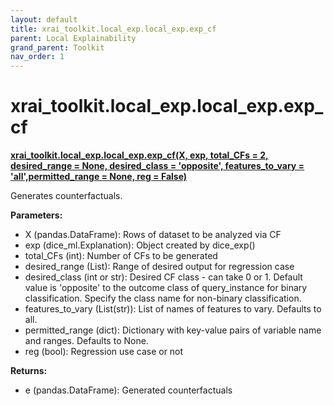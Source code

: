 ```yaml
---
layout: default
title: xrai_toolkit.local_exp.local_exp.exp_cf
parent: Local Explainability
grand_parent: Toolkit
nav_order: 1
---
```


# xrai_toolkit.local_exp.local_exp.exp_cf
**[xrai_toolkit.local_exp.local_exp.exp_cf(X, exp, total_CFs = 2, desired_range = None, desired_class = 'opposite', features_to_vary = 'all',permitted_range = None, reg = False)](https://github.com/gaberamolete/xrai_toolkit/blob/main/local_exp/local_exp.py)**


Generates counterfactuals.


**Parameters:**
- X (pandas.DataFrame): Rows of dataset to be analyzed via CF
- exp (dice_ml.Explanation): Object created by dice_exp()
- total_CFs (int): Number of CFs to be generated
- desired_range (List): Range of desired output for regression case
- desired_class (int or str): Desired CF class - can take 0 or 1. Default value is 'opposite' to the outcome class of query_instance for binary classification. Specify the class name for non-binary classification.
- features_to_vary (List(str)): List of names of features to vary. Defaults to all.
- permitted_range (dict): Dictionary with key-value pairs of variable name and ranges. Defaults to None.
- reg (bool): Regression use case or not

**Returns:**
- e (pandas.DataFrame): Generated counterfactuals
